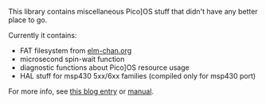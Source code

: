 This library contains miscellaneous Pico]OS stuff that didn't have any better place to go.

Currently it contains:

*    FAT filesystem from [elm-chan.org][1]
*    microsecond spin-wait function
*    diagnostic functions about Pico]OS resource usage
*    HAL stuff for msp430 5xx/6xx families (compiled only for msp430 port)

For more info, see [this blog entry][2] or [manual][3].

[1]: http://elm-chan.org/fsw/ff/00index_e.html
[2]: http://stonepile.fi/micro-layer-for-picoos/
[3]: http://arizuu.github.io/picoos-micro
